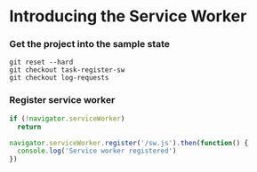 # Introducing the Service Worker

### Get the project into the sample state

```
git reset --hard
git checkout task-register-sw
git checkout log-requests
```

### Register service worker

```javascript
if (!navigator.serviceWorker)
  return

navigator.serviceWorker.register('/sw.js').then(function() {
  console.log('Service worker registered')
})
```
